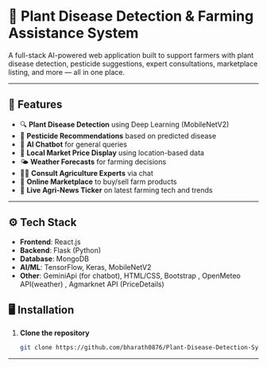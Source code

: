 # 🌿 Plant Disease Detection & Farming Assistance System

A full-stack AI-powered web application built to support farmers with plant disease detection, pesticide suggestions, expert consultations, marketplace listing, and more — all in one place.

---

## 🌟 Features

- 🔍 **Plant Disease Detection** using Deep Learning (MobileNetV2)
- 🧪 **Pesticide Recommendations** based on predicted disease
- 💬 **AI Chatbot** for general queries
- 📍 **Local Market Price Display** using location-based data
- 🌤️ **Weather Forecasts** for farming decisions
- 👨‍🔬 **Consult Agriculture Experts** via chat
- 🛒 **Online Marketplace** to buy/sell farm products
- 📰 **Live Agri-News Ticker** on latest farming tech and trends

---

## ⚙️ Tech Stack

- **Frontend**: React.js
- **Backend**: Flask (Python)
- **Database**: MongoDB
- **AI/ML**: TensorFlow, Keras, MobileNetV2
- **Other**: GeminiApi (for chatbot), HTML/CSS, Bootstrap , OpenMeteo API(weather) , Agmarknet API (PriceDetails)
  
## 🖥️ Installation

1. **Clone the repository**
   ```bash
   git clone https://github.com/bharath0876/Plant-Disease-Detection-System
---
